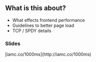 ## What is this about?

* What effects frontend performance
* Guidelines to better page load
* TCP / SPDY details


### Slides

<div class="slides-link">[iamc.co/1000ms](http://iamc.co/1000ms)</div>
